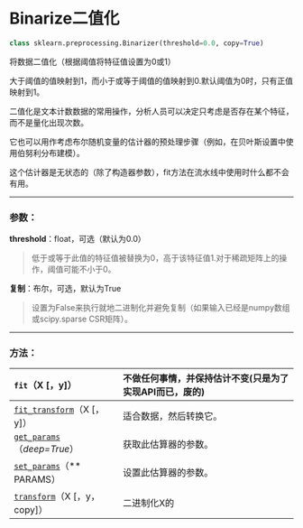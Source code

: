 # Binarize二值化

```py
class sklearn.preprocessing.Binarizer(threshold=0.0, copy=True)
```

将数据二值化（根据阈值将特征值设置为0或1）

大于阈值的值映射到1，而小于或等于阈值的值映射到0.默认阈值为0时，只有正值映射到1。

二值化是文本计数数据的常用操作，分析人员可以决定只考虑是否存在某个特征，而不是量化出现次数。

它也可以用作考虑布尔随机变量的估计器的预处理步骤（例如，在贝叶斯设置中使用伯努利分布建模）。

这个估计器是无状态的（除了构造器参数），fit方法在流水线中使用时什么都不会有用。

---

### 参数：

**threshold**：float，可选（默认为0.0）

> 低于或等于此值的特征值被替换为0，高于该特征值1.对于稀疏矩阵上的操作，阈值可能不小于0。

**复制**：布尔，可选，默认为True

> 设置为False来执行就地二进制化并避免复制（如果输入已经是numpy数组或scipy.sparse CSR矩阵）。

---

### 方法：

| `fit`（X \[，y\]） | 不做任何事情，并保持估计不变\(只是为了实现API而已，废的\) |
| :--- | :--- |
| [`fit_transform`](http://scikit-learn.org/stable/modules/generated/sklearn.preprocessing.Binarizer.html#sklearn.preprocessing.Binarizer.fit_transform)（X \[，y\]） | 适合数据，然后转换它。 |
| [`get_params`](http://scikit-learn.org/stable/modules/generated/sklearn.preprocessing.Binarizer.html#sklearn.preprocessing.Binarizer.get_params)（_deep=True_） | 获取此估算器的参数。 |
| [`set_params`](http://scikit-learn.org/stable/modules/generated/sklearn.preprocessing.Binarizer.html#sklearn.preprocessing.Binarizer.set_params)（\*\* PARAMS） | 设置此估算器的参数。 |
| [`transform`](http://scikit-learn.org/stable/modules/generated/sklearn.preprocessing.Binarizer.html#sklearn.preprocessing.Binarizer.transform)（X \[，y，copy\]） | 二进制化X的 |



